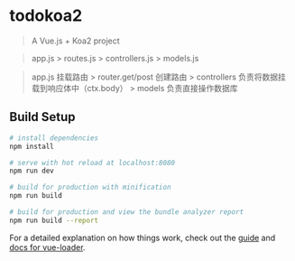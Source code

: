 # todokoa2

> A Vue.js + Koa2 project

> app.js > routes.js > controllers.js > models.js

> app.js 挂载路由 > router.get/post 创建路由 > controllers 负责将数据挂载到响应体中（ctx.body） > models 负责直接操作数据库

## Build Setup

```bash
# install dependencies
npm install

# serve with hot reload at localhost:8080
npm run dev

# build for production with minification
npm run build

# build for production and view the bundle analyzer report
npm run build --report
```

For a detailed explanation on how things work, check out the [guide](http://vuejs-templates.github.io/webpack/) and [docs for vue-loader](http://vuejs.github.io/vue-loader).
